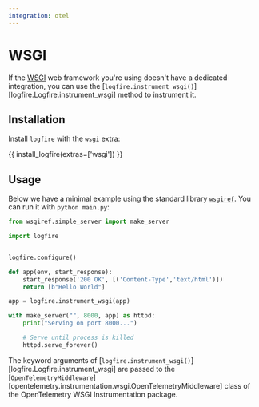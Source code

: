 ```yaml
---
integration: otel
---
```


# WSGI

If the [WSGI][wsgi] web framework you're using doesn't have a dedicated integration, you can use the
[`logfire.instrument_wsgi()`][logfire.Logfire.instrument_wsgi] method to instrument it.

## Installation

Install `logfire` with the `wsgi` extra:

{{ install_logfire(extras=['wsgi']) }}

## Usage

Below we have a minimal example using the standard library [`wsgiref`][wsgiref]. You can run it with `python main.py`:

```py title="main.py"
from wsgiref.simple_server import make_server

import logfire


logfire.configure()

def app(env, start_response):
    start_response('200 OK', [('Content-Type','text/html')])
    return [b"Hello World"]

app = logfire.instrument_wsgi(app)

with make_server("", 8000, app) as httpd:
    print("Serving on port 8000...")

    # Serve until process is killed
    httpd.serve_forever()
```

The keyword arguments of [`logfire.instrument_wsgi()`][logfire.Logfire.instrument_wsgi] are passed to the
[`OpenTelemetryMiddleware`][opentelemetry.instrumentation.wsgi.OpenTelemetryMiddleware] class of
the OpenTelemetry WSGI Instrumentation package.


[wsgi]: https://wsgi.readthedocs.io/en/latest/
[wsgiref]: https://docs.python.org/3/library/wsgiref.html
